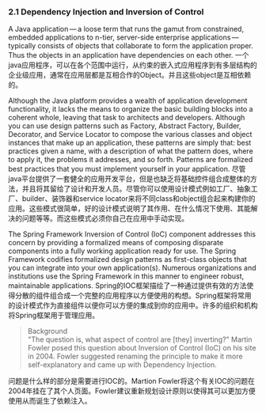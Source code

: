 ### 2.1 Dependency Injection and Inversion of Control

A Java application — a loose term that runs the gamut from constrained, embedded applications to n-tier, server-side enterprise applications — typically consists of objects that collaborate to form the application proper. Thus the objects in an application have dependencies on each other. 
一个java应用程序，可以在各个范围中运行，从约束的嵌入式应用程序到有多层结构的企业级应用，通常在应用层都是互相合作的Object。并且这些object是互相依赖的。 


Although the Java platform provides a wealth of application development functionality, it lacks the means to organize the basic building blocks into a coherent whole, leaving that task to architects and developers. Although you can use design patterns such as Factory, Abstract Factory, Builder, Decorator, and Service Locator to compose the various classes and object instances that make up an application, these patterns are simply that: best practices given a name, with a description of what the pattern does, where to apply it, the problems it addresses, and so forth. Patterns are formalized best practices that you must implement yourself in your application.
尽管java平台提供了一套健全的应用开发平台，但是也缺乏将基础控件组合成整体的方法，并且将其留给了设计和开发人员。尽管你可以使用设计模式例如工厂、抽象工厂、builder、装饰器和service locator来将不同class和object组合起来构建你的应用。这些模式很简单，好的设计模式说明了其作用、在什么情况下使用、其能解决的问题等等。而这些模式必须你自己在应用中手动实现。

The Spring Framework Inversion of Control \(IoC\) component addresses this concern by providing a formalized means of composing disparate components into a fully working application ready for use. The Spring Framework codifies formalized design patterns as first-class objects that you can integrate into your own application\(s\). Numerous organizations and institutions use the Spring Framework in this manner to engineer robust, maintainable applications.
Spring的IOC框架描绘了一种通过提供有效的方法使得分散的组件组合成一个完整的应用程序以方便使用的构想。Spring框架将常用的设计模式作为直接组件以便你可以方便的集成到你的应用中。许多的组织和机构将Spring框架用于管理应用。

> Background  
> "The question is, what aspect of control are \[they\] inverting?" Martin Fowler posed this question about Inversion of Control \(IoC\) on his site in 2004. Fowler suggested renaming the principle to make it more self-explanatory and came up with Dependency Injection.

问题是什么样的部分是需要进行IOC的。Martion Fowler将这个有关IOC的问题在2004年挂在了其个人页面。Fowler建议重新规划设计原则以使得其可以更加方便使用从而诞生了依赖注入。



